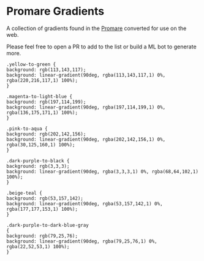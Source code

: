 # Promare Gradients
A collection of gradients found in the [Promare](https://en.wikipedia.org/wiki/Promare) converted for use on the web. 

Please feel free to open a PR to add to the list or build a ML bot to generate more.

```
.yellow-to-green {
background: rgb(113,143,117);
background: linear-gradient(90deg, rgba(113,143,117,1) 0%, rgba(220,216,117,1) 100%);
}

.magenta-to-light-blue {
background: rgb(197,114,199);
background: linear-gradient(90deg, rgba(197,114,199,1) 0%, rgba(136,175,171,1) 100%); 
}

.pink-to-aqua {
background: rgb(202,142,156);
background: linear-gradient(90deg, rgba(202,142,156,1) 0%, rgba(30,125,160,1) 100%);
}

.dark-purple-to-black {
background: rgb(3,3,3);
background: linear-gradient(90deg, rgba(3,3,3,1) 0%, rgba(68,64,102,1) 100%);
}

.beige-teal {
background: rgb(53,157,142);
background: linear-gradient(90deg, rgba(53,157,142,1) 0%, rgba(177,177,153,1) 100%);
} 

.dark-purple-to-dark-blue-gray
{
background: rgb(79,25,76);
background: linear-gradient(90deg, rgba(79,25,76,1) 0%, rgba(22,52,53,1) 100%);
}
```

